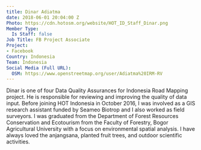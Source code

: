 ```yaml
---
title: Dinar Adiatma
date: 2018-06-01 20:04:00 Z
Photo: https://cdn.hotosm.org/website/HOT_ID_Staff_Dinar.png
Member Type:
  Is Staff: false
Job Title: FB Project Associate
Project:
- Facebook
Country: Indonesia
Team: Indonesia
Social Media (Full URL):
  OSM: https://www.openstreetmap.org/user/Adiatma%20IRM-RV
---
```


Dinar is one of four Data Quality Assurances for Indonesia Road Mapping project. He is responsible for reviewing and improving the quality of data input. Before joining HOT Indonesia in October 2016, I was involved as a GIS research assistant funded by Seameo Biotrop and I also worked as field surveyors. I was graduated from the Department of Forest Resources Conservation and Ecotourism from the Faculty of Forestry, Bogor Agricultural University with a focus on environmental spatial analysis. I have always loved the anjangsana, planted fruit trees, and outdoor scientific activities.
